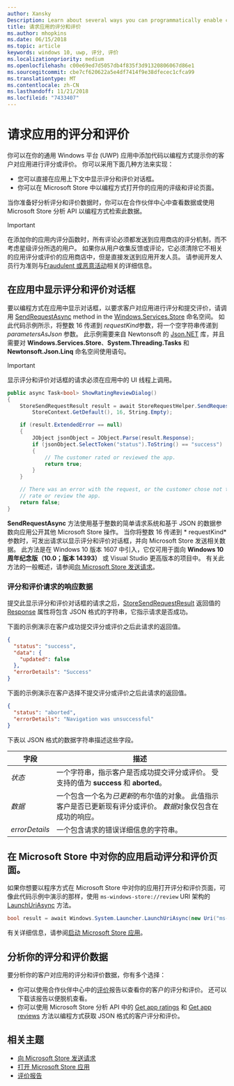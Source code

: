 ```yaml
---
author: Xansky
Description: Learn about several ways you can programmatically enable customers to rate and review your app.
title: 请求应用的评分和评价
ms.author: mhopkins
ms.date: 06/15/2018
ms.topic: article
keywords: windows 10, uwp, 评分, 评价
ms.localizationpriority: medium
ms.openlocfilehash: c00e69ed7d5057db4f835f3d91320806067d86e1
ms.sourcegitcommit: cbe7cf620622a5e4df7414f9e38dfecec1cfca99
ms.translationtype: MT
ms.contentlocale: zh-CN
ms.lasthandoff: 11/21/2018
ms.locfileid: "7433407"
---
```

# <a name="request-ratings-and-reviews-for-your-app"></a>请求应用的评分和评价

你可以在你的通用 Windows 平台 (UWP) 应用中添加代码以编程方式提示你的客户对应用进行评分或评价。 你可以采用下面几种方法来实现：
* 您可以直接在应用上下文中显示评分和评价对话框。
* 你可以在 Microsoft Store 中以编程方式打开你的应用的评级和评论页面。

当你准备好分析评分和评价数据时，你可以在合作伙伴中心中查看数据或使用 Microsoft Store 分析 API 以编程方式检索此数据。

> [!IMPORTANT]
> 在添加你的应用内评分函数时，所有评论必须都发送到应用商店的评分机制，而不考虑星级评分所选的用户。 如果你从用户收集反馈或评论，它必须清除它不相关的应用评分或评价的应用商店中，但是直接发送到应用开发人员。 请参阅开发人员行为准则与[Fraudulent 或恶意活动](https://docs.microsoft.com/legal/windows/agreements/store-developer-code-of-conduct#3-fraudulent-or-dishonest-activities)相关的详细信息。

## <a name="show-a-rating-and-review-dialog-in-your-app"></a>在应用中显示评分和评价对话框

要以编程方式在应用中显示对话框，以要求客户对应用进行评分和提交评价，请调用 [SendRequestAsync](https://docs.microsoft.com/uwp/api/windows.services.store.storerequesthelper.sendrequestasync) method in the [Windows.Services.Store](https://docs.microsoft.com/uwp/api/windows.services.store) 命名空间。 如此代码示例所示，将整数 16 传递到 *requestKind*参数，将一个空字符串传递到 *parametersAsJson* 参数。 此示例需要来自 Newtonsoft 的 [Json.NET](http://www.newtonsoft.com/json) 库，并且需要对 **Windows.Services.Store**、**System.Threading.Tasks** 和 **Newtonsoft.Json.Linq** 命名空间使用语句。

> [!IMPORTANT]
> 显示评分和评价对话框的请求必须在应用中的 UI 线程上调用。

```csharp
public async Task<bool> ShowRatingReviewDialog()
{
    StoreSendRequestResult result = await StoreRequestHelper.SendRequestAsync(
        StoreContext.GetDefault(), 16, String.Empty);

    if (result.ExtendedError == null)
    {
        JObject jsonObject = JObject.Parse(result.Response);
        if (jsonObject.SelectToken("status").ToString() == "success")
        {
            // The customer rated or reviewed the app.
            return true;
        }
    }

    // There was an error with the request, or the customer chose not to
    // rate or review the app.
    return false;
}
```

**SendRequestAsync** 方法使用基于整数的简单请求系统和基于 JSON 的数据参数向应用公开其他 Microsoft Store 操作。 当你将整数 16 传递到 * requestKind*参数时，可发出请求以显示评分和评价对话框，并向 Microsoft Store 发送相关数据。 此方法是在 Windows 10 版本 1607 中引入，它仅可用于面向 **Windows 10 周年纪念版（10.0；版本 14393）** 或 Visual Studio 更高版本的项目中。 有关此方法的一般概述，请参阅[向 Microsoft Store 发送请求](send-requests-to-the-store.md)。

### <a name="response-data-for-the-rating-and-review-request"></a>评分和评价请求的响应数据

提交此显示评分和评价对话框的请求之后，[StoreSendRequestResult](https://docs.microsoft.com/uwp/api/windows.services.store.storesendrequestresult)  返回值的 [Response](https://docs.microsoft.com/uwp/api/windows.services.store.storesendrequestresult.Response) 属性将包含 JSON 格式的字符串，它指示请求是否成功。

下面的示例演示在客户成功提交评分或评价之后此请求的返回值。

```json
{ 
  "status": "success", 
  "data": {
    "updated": false
  },
  "errorDetails": "Success"
}
```

下面的示例演示在客户选择不提交评分或评价之后此请求的返回值。

```json
{ 
  "status": "aborted", 
  "errorDetails": "Navigation was unsuccessful"
}
```

下表以 JSON 格式的数据字符串描述这些字段。

|  字段  |  描述  |
|----------------------|---------------|
|  *状态*                   |  一个字符串，指示客户是否成功提交评分或评价。 受支持的值为 **success** 和 **aborted**。   |
|  *数据*                   |  一个包含一个名为*已更新*的布尔值的对象。 此值指示客户是否已更新现有评分或评价。 *数据*对象仅包含在成功的响应。   |
|  *errorDetails*                   |  一个包含请求的错误详细信息的字符串。 |

## <a name="launch-the-rating-and-review-page-for-your-app-in-the-store"></a>在 Microsoft Store 中对你的应用启动评分和评价页面。

如果你想要以程序方式在 Microsoft Store 中对你的应用打开评分和评价页面，可像此代码示例中演示的那样，使用 ```ms-windows-store://review``` URI 架构的 [LaunchUriAsync](https://docs.microsoft.com/uwp/api/windows.system.launcher.launchuriasync) 方法。

```csharp
bool result = await Windows.System.Launcher.LaunchUriAsync(new Uri("ms-windows-store://review/?ProductId=9WZDNCRFHVJL"));
```

有关详细信息，请参阅[启动 Microsoft Store 应用](../launch-resume/launch-store-app.md)。

## <a name="analyze-your-ratings-and-reviews-data"></a>分析你的评分和评价数据

要分析你的客户对应用的评分和评价数据，你有多个选择：
* 你可以使用合作伙伴中心中的[评价](../publish/reviews-report.md)报告以查看你的客户的评分和评价。 还可以下载该报告以便脱机查看。
* 你可以使用 Microsoft Store 分析 API 中的 [Get app ratings](get-app-ratings.md) 和 [Get app reviews](get-app-reviews.md) 方法以编程方式获取 JSON 格式的客户评分和评价。

## <a name="related-topics"></a>相关主题

* [向 Microsoft Store 发送请求](send-requests-to-the-store.md)
* [打开 Microsoft Store 应用](../launch-resume/launch-store-app.md)
* [评价报告](../publish/reviews-report.md)
